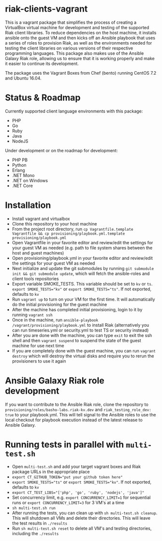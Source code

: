 riak-clients-vagrant
====================

This is a vagrant package that simplifies the process of creating a VirtualBox virtual machine for development and testing of the supported Riak client libraries. To reduce dependencies on the host machine, it installs ansible onto the guest VM and then kicks off an Ansible playbook that uses a series of roles to provision Riak, as well as the environments needed for testing the client libraries on various versions of their respective programming languages. This package also makes use of the Ansible Galaxy Riak role, allowing us to ensure that it is working properly and make it easier to continue its development.

The package uses the Vagrant Boxes from Chef (bento) running CentOS 7.2 and Ubuntu 16.04.

# Status & Roadmap

Currently supported client language environments with this package:

- PHP
- Go
- Ruby
- Java
- NodeJS

Under development or on the roadmap for development:

- PHP PB
- Python
- Erlang
- .NET Mono
- .NET on Windows
- .NET Core

# Installation

- Install vagrant and virtualbox
- Clone this repository to your host machine
- From the project root directory, run `cp Vagrantfile.template Vagrantfile && cp provisioning/playbook.yml.template provisioning/playbook.yml`
- Open Vagrantfile in your favorite editor and review/edit the settings for your guest VM as needed (e.g. path to file system shares between the host and guest machines)
- Open provisioning/playbook.yml in your favorite editor and review/edit the settings for your guest VM as needed
- Next initialize and update the git submodules by running `git submodule init && git submodule update`, which will fetch the ansible-roles and client tools repositories
- Export variable SMOKE_TESTS. This variable should be set to `kv` or `ts`. `export SMOKE_TESTS="kv"` or `export SMOKE_TESTS="ts"`. If not exported, defaults to `kv`
- Run `vagrant up` to turn on your VM for the first time. It will automatically do the initial provisioning for the guest machine
- After the machine has completed initial provisioning, login to it by running `vagrant ssh`
- Once in the machine, run `ansible-playbook /vagrant/provisioning/playbook.yml` to install Riak (alternatively you can run timeseries.yml or security.yml to test TS or security instead)
- After you are done with the machine, you can type `exit` to exit the ssh shell and then `vagrant suspend` to suspend the state of the guest machine for use next time
- If you are completely done with the guest machine, you can run `vagrant destroy` which will destroy the virtual disks and require you to rerun the provisioners to use it again

# Ansible Galaxy Riak role development

If you want to contribute to the Ansible Riak role, clone the repository to `provisioning/roles/basho-labs.riak-kv.dev` and `riak_testing_role_dev: true` to your playbook.yml. This will tell signal to the Ansible roles to use the local checkout for playbook execution instead of the latest release to Ansible Galaxy.

# Running tests in parallel with `multi-test.sh`
- Open `multi-test.sh` and add your target vagrant boxes and Riak package URLs in the appropriate place
- `export CT_GITHUB_TOKEN="put your github token here"`
- `export SMOKE_TESTS="ts"` or `export SMOKE_TESTS="kv"`. If not exported, defaults to `kv`
- `export CT_TEST_LIBS="['php', 'go', 'ruby', 'nodejs', 'java']"`
- Set concurrency limit, e.g. `export CONCURRENCY_LIMIT=1` for sequential runs or `export CONCURRENCY_LIMIT=3` for 3 VM's at a time
- `sh multi-test.sh run`
- After running the tests, you can clean up with `sh multi-test.sh cleanup`. This will shutdown all VMs and delete their directories. This will leave the test results in `./results`
- Run `sh multi-test.sh reset` to delete all VM's and testing directories, including the `./results`
